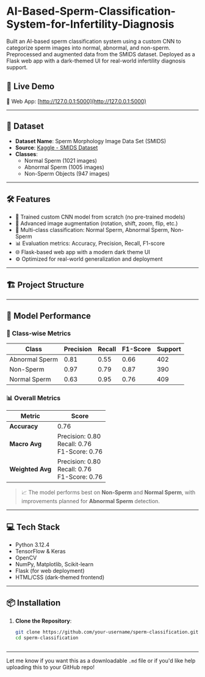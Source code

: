 # AI-Based-Sperm-Classification-System-for-Infertility-Diagnosis
Built an AI-based sperm classification system using a custom CNN to categorize sperm images into normal, abnormal, and non-sperm. Preprocessed and augmented data from the SMIDS dataset. Deployed as a Flask web app with a dark-themed UI for real-world infertility diagnosis support.

## 🚀 Live Demo

🔗 Web App: [http://127.0.0.1:5000](http://127.0.0.1:5000)

---

## 📂 Dataset

- **Dataset Name**: Sperm Morphology Image Data Set (SMIDS)  
- **Source**: [Kaggle - SMIDS Dataset](https://www.kaggle.com/datasets/orvile/sperm-morphology-image-data-set-smids)  
- **Classes**:
  - Normal Sperm (1021 images)
  - Abnormal Sperm (1005 images)
  - Non-Sperm Objects (947 images)

---

## 🛠️ Features

- 🧠 Trained custom CNN model from scratch (no pre-trained models)
- 🔄 Advanced image augmentation (rotation, shift, zoom, flip, etc.)
- 🎯 Multi-class classification: Normal Sperm, Abnormal Sperm, Non-Sperm
- 📊 Evaluation metrics: Accuracy, Precision, Recall, F1-score
- 🌐 Flask-based web app with a modern dark theme UI
- ⚙️ Optimized for real-world generalization and deployment

---

## 🏗️ Project Structure

---

## 🧪 Model Performance

### 🔬 Class-wise Metrics

| Class            | Precision | Recall | F1-Score | Support |
|------------------|-----------|--------|----------|---------|
| Abnormal Sperm   | 0.81      | 0.55   | 0.66     | 402     |
| Non-Sperm        | 0.97      | 0.79   | 0.87     | 390     |
| Normal Sperm     | 0.63      | 0.95   | 0.76     | 409     |

### 📊 Overall Metrics

| Metric           | Score     |
|------------------|-----------|
| **Accuracy**     | 0.76      |
| **Macro Avg**    | Precision: 0.80<br>Recall: 0.76<br>F1-Score: 0.76 |
| **Weighted Avg** | Precision: 0.80<br>Recall: 0.76<br>F1-Score: 0.76 |

> 📈 The model performs best on **Non-Sperm** and **Normal Sperm**, with improvements planned for **Abnormal Sperm** detection.

---

## 💻 Tech Stack

- Python 3.12.4
- TensorFlow & Keras
- OpenCV
- NumPy, Matplotlib, Scikit-learn
- Flask (for web deployment)
- HTML/CSS (dark-themed frontend)

---

## 📦 Installation

1. **Clone the Repository**:
   ```bash
   git clone https://github.com/your-username/sperm-classification.git
   cd sperm-classification



---

Let me know if you want this as a downloadable `.md` file or if you'd like help uploading this to your GitHub repo!

